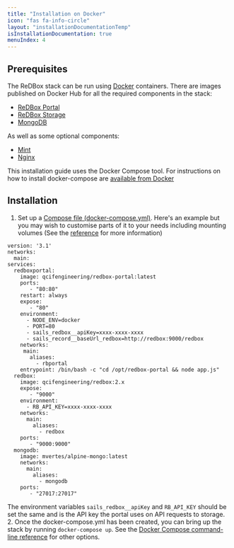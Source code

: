 ```yaml
---
title: "Installation on Docker"
icon: "fas fa-info-circle"
layout: "installationDocumentationTemp"
isInstallationDocumentation: true
menuIndex: 4
---
```


## Prerequisites

The ReDBox stack can be run using [Docker](https://www.docker.com/) containers. There are images published on Docker Hub for all the required components in the stack:
* [ReDBox Portal](https://hub.docker.com/r/qcifengineering/redbox-portal/)
* [ReDBox Storage](https://hub.docker.com/r/qcifengineering/redbox/)
* [MongoDB](https://hub.docker.com/r/mvertes/alpine-mongo/)

As well as some optional components:
* [Mint](https://hub.docker.com/r/qcifengineering/mint/)
* [Nginx](https://hub.docker.com/r/nginx/)


This installation guide uses the Docker Compose tool. For instructions on how to install docker-compose are [available from Docker](https://docs.docker.com/compose/install/)

## Installation

1. Set up a [Compose file (docker-compose.yml)](https://docs.docker.com/compose/compose-file/). Here's an example but you may wish to customise parts of it to your needs including mounting volumes (See the [reference](https://docs.docker.com/compose/compose-file/) for more information)
```
version: '3.1'
networks:
  main:
services:
  redboxportal:
    image: qcifengineering/redbox-portal:latest
    ports:
       - "80:80"
    restart: always
    expose:
       - "80"
    environment:
      - NODE_ENV=docker
      - PORT=80
      - sails_redbox__apiKey=xxxx-xxxx-xxxx
      - sails_record__baseUrl_redbox=http://redbox:9000/redbox
    networks:
     main:
       aliases:
         - rbportal
    entrypoint: /bin/bash -c "cd /opt/redbox-portal && node app.js"
  redbox:
    image: qcifengineering/redbox:2.x
    expose:
       - "9000"
    environment:
      - RB_API_KEY=xxxx-xxxx-xxxx
    networks:
      main:
        aliases:
          - redbox
    ports:
       - "9000:9000"
  mongodb:
    image: mvertes/alpine-mongo:latest
    networks:
      main:
        aliases:
          - mongodb
    ports:
       - "27017:27017"
```
The environment variables `sails_redbox__apiKey` and `RB_API_KEY` should be set the same and is the API key the portal uses on API requests to storage.
2. Once the docker-compose.yml has been created, you can bring up the stack by running `docker-compose up`. See the [Docker Compose command-line reference](https://docs.docker.com/compose/reference/) for other options.
